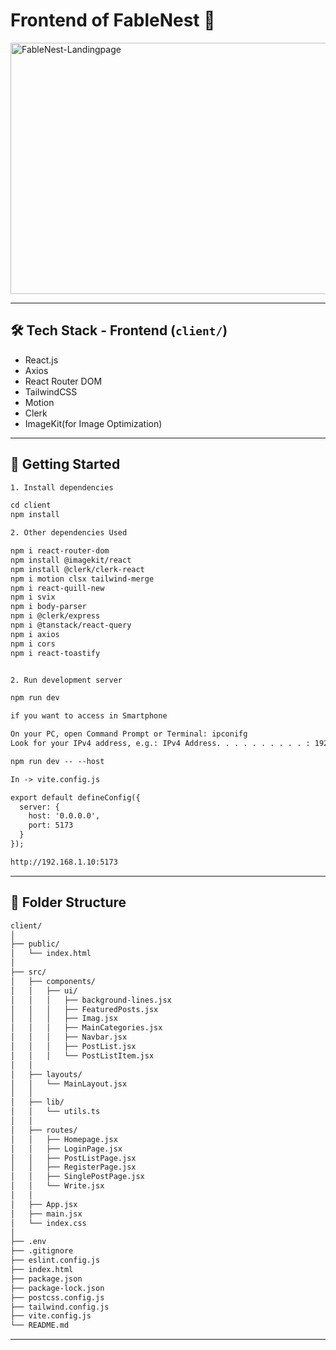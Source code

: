 # Frontend of FableNest 🎈

<img src="/client/public/FableNest-homepage.gif" alt="FableNest-Landingpage" width="700" height="402"/>

---

## 🛠️ Tech Stack - Frontend (`client/`)
- React.js  
- Axios  
- React Router DOM  
- TailwindCSS  
- Motion
- Clerk
- ImageKit(for Image Optimization)

---

## 🧪 Getting Started

```txt
1. Install dependencies

cd client
npm install 

2. Other dependencies Used 

npm i react-router-dom
npm install @imagekit/react
npm install @clerk/clerk-react
npm i motion clsx tailwind-merge
npm i react-quill-new 
npm i svix
npm i body-parser
npm i @clerk/express
npm i @tanstack/react-query
npm i axios
npm i cors
npm i react-toastify


2. Run development server

npm run dev

if you want to access in Smartphone

On your PC, open Command Prompt or Terminal: ipconifg
Look for your IPv4 address, e.g.: IPv4 Address. . . . . . . . . . : 192.168.1.10

npm run dev -- --host

In -> vite.config.js

export default defineConfig({
  server: {
    host: '0.0.0.0',
    port: 5173
  }
});

http://192.168.1.10:5173
```
---

## 📁 Folder Structure

```txt
client/
│
├── public/
│   └── index.html
│
├── src/
│   ├── components/
│   │   ├── ui/
│   │   │   ├── background-lines.jsx
│   │   │   ├── FeaturedPosts.jsx
│   │   │   ├── Imag.jsx
│   │   │   ├── MainCategories.jsx
│   │   │   ├── Navbar.jsx
│   │   │   ├── PostList.jsx
│   │   │   └── PostListItem.jsx
│   │
│   ├── layouts/
│   │   └── MainLayout.jsx
│   │
│   ├── lib/
│   │   └── utils.ts
│   │
│   ├── routes/
│   │   ├── Homepage.jsx
│   │   ├── LoginPage.jsx
│   │   ├── PostListPage.jsx
│   │   ├── RegisterPage.jsx
│   │   ├── SinglePostPage.jsx
│   │   └── Write.jsx
│   │
│   ├── App.jsx
│   ├── main.jsx
│   └── index.css
│
├── .env
├── .gitignore
├── eslint.config.js
├── index.html
├── package.json
├── package-lock.json
├── postcss.config.js
├── tailwind.config.js
├── vite.config.js
└── README.md
```
---